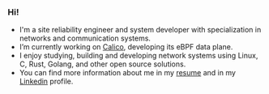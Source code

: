 ### Hi!

- I'm a site reliability engineer and system developer with specialization in networks and communication systems.
- I’m currently working on [Calico], developing its eBPF data plane.
- I enjoy studying, building and developing network systems using Linux, C, Rust, Golang, and other open source solutions.
- You can find more information about me in my [resume] and in my [Linkedin] profile.

[website]: https://mazdak.xyz
[Calico]: https://github.com/projectcalico/calico
[resume]: https://github.com/mazdakn/mazdakn.github.io/blob/main/content/resume.md
[Linkedin]: https://www.linkedin.com/in/mazdakn/
